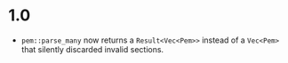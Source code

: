 # 1.0

 - `pem::parse_many` now returns a `Result<Vec<Pem>>` instead of a `Vec<Pem>` that silently discarded invalid sections.

